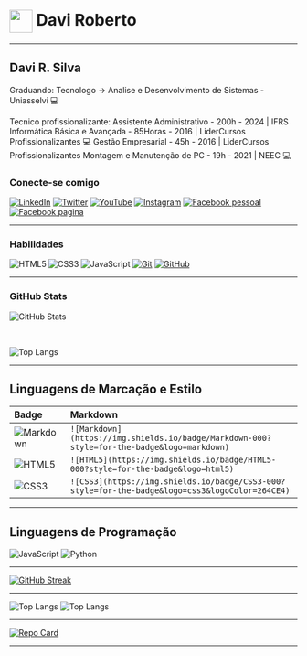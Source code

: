 <h1>
    <a href="https://github.com/SrBogolhao">
     <img align="center" width="40px" src="https://avatars.githubusercontent.com/u/94186012?v=4"></a>
    <span> Davi Roberto </span>
</h1>

---

## Davi R. Silva

Graduando:
Tecnologo -> Analise e Desenvolvimento de Sistemas - Uniasselvi :computer:

Tecnico profissionalizante:
Assistente Administrativo - 200h - 2024 | IFRS
Informática Básica e Avançada - 85Horas - 2016 | LiderCursos Profissionalizantes :computer:
Gestão Empresarial - 45h - 2016 | LiderCursos Profissionalizantes
Montagem e Manutenção de PC - 19h - 2021 | NEEC :computer:

### Conecte-se comigo
[![LinkedIn](https://img.shields.io/badge/-LinkedIn-000?style=for-the-badge&logo=linkedin&logoColor=30A3DC)](http://www.linkedin.com/in/davi-silva-stagemec)
[![Twitter](https://img.shields.io/badge/Twitter-000?style=for-the-badge&logo=twitter)](https://twitter.com/stagemec)
[![YouTube](https://img.shields.io/badge/YouTube-000?style=for-the-badge&logo=YouTube)](https://www.youtube.com/@stagemec)
[![Instagram](https://img.shields.io/badge/Instagram-000?style=for-the-badge&logo=instagram)](https://www.instagram.com/stagemec/)
[![Facebook pessoal](https://img.shields.io/badge/Facebook-000?style=for-the-badge&logo=facebook)](https://www.facebook.com/stagemec/)
[![Facebook pagina](https://img.shields.io/badge/Facebook-000?style=for-the-badge&logo=facebook)](https://www.facebook.com/stagemecpage)

---

### Habilidades
![HTML5](https://img.shields.io/badge/HTML-000?style=for-the-badge&logo=html5&logoColor=30A3DC)
![CSS3](https://img.shields.io/badge/CSS3-000?style=for-the-badge&logo=css3&logoColor=E94D5F)
![JavaScript](https://img.shields.io/badge/JavaScript-000?style=for-the-badge&logo=javascript&logoColor=30A3DC)
[![Git](https://img.shields.io/badge/Git-000?style=for-the-badge&logo=git&logoColor=E94D5F)](https://git-scm.com/doc) 
[![GitHub](https://img.shields.io/badge/GitHub-000?style=for-the-badge&logo=github&logoColor=30A3DC)](https://docs.github.com/)

---

### GitHub Stats
![GitHub Stats](https://github-readme-stats.vercel.app/api?username=Stagemec&theme=transparent&bg_color=204&border_color=888&show_icons=true&icon_color=0F0&title_color=0F0&text_color=FFF) 

<br>

![Top Langs](https://github-readme-stats-git-masterrstaa-rickstaa.vercel.app/api/top-langs/?username=Stagemec&layout=compact&bg_color=010&border_color=FFF&title_color=0F0&text_color=FFF)

---

## Linguagens de Marcação e Estilo
<table>
  <thead>
    <tr align="left">
      <th>Badge</th>
      <th>Markdown</th>
    </tr>
  </thead>
  <tbody align="left">
    <tr>
      <td>
        <img align="center" alt="Markdown" src="https://img.shields.io/badge/Markdown-000?style=for-the-badge&logo=markdown">
      </td>
      <td>
        <code>![Markdown](https://img.shields.io/badge/Markdown-000?style=for-the-badge&logo=markdown)</code>
      </td>
    </tr>
    <tr>
      <td>
        <img align="center" alt="HTML5" src="https://img.shields.io/badge/HTML5-000?style=for-the-badge&logo=html5">
      </td>
      <td>
        <code>![HTML5](https://img.shields.io/badge/HTML5-000?style=for-the-badge&logo=html5)</code>
      </td>
    </tr>
    <tr>
      <td>
        <img align="center" alt="CSS3" src="https://img.shields.io/badge/CSS3-000?style=for-the-badge&logo=css3&logoColor=264CE4">
      </td>
      <td>
        <code>![CSS3](https://img.shields.io/badge/CSS3-000?style=for-the-badge&logo=css3&logoColor=264CE4)</code>
      </td>
    </tr>
  </tbody>
  <tfoot></tfoot>
</table>
            
---

## Linguagens de Programação
![JavaScript](https://img.shields.io/badge/JavaScript-000?style=for-the-badge&logo=javascript)
![Python](https://img.shields.io/badge/Python-000?style=for-the-badge&logo=python)

---

[![GitHub Streak](https://streak-stats.demolab.com/?user=Stagemec&theme=bear&background=000&border=000&dates=5ff)](https://git.io/streak-stats)

---

![Top Langs](https://github-readme-stats-git-masterrstaa-rickstaa.vercel.app/api/top-langs/?username=Stagemec&bg_color=030&border_color=30A3DC&title_color=ff5&text_color=FFF)
![Top Langs](https://github-readme-stats-git-masterrstaa-rickstaa.vercel.app/api/top-langs/?username=Stagemec&layout=compact&bg_color=030&border_color=30A3DC&title_color=ff5&text_color=FFF)

---
[![Repo Card](https://github-readme-stats.vercel.app/api/pin/?username=Stagemec&repo=Monitoravali&bg_color=000&border_color=30A3DC&show_icons=true&icon_color=30A3DC&title_color=fff&text_color=FFF)](https://github.com/SrBogolhao/Monitoravali)

---
